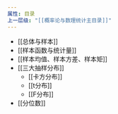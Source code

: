 ```yaml
---
属性: 目录
上一层级: "[[概率论与数理统计主目录]]"
---
```


- [[总体与样本]]
- [[样本函数与统计量]]
- [[样本均值、样本方差、样本矩]]
- [[三大抽样分布]]
	- [[卡方分布]]
	- [[t分布]]
	- [[F分布]]
- [[分位数]] 
